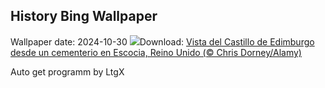 ## History Bing Wallpaper
Wallpaper date: 2024-10-30
![](https://www.bing.com/th?id=OHR.HauntedEdinburgh_ES-ES3286905259_UHD.jpg&w=1000)Download: [Vista del Castillo de Edimburgo desde un cementerio en Escocia, Reino Unido (© Chris Dorney/Alamy)](https://www.bing.com/th?id=OHR.HauntedEdinburgh_ES-ES3286905259_UHD.jpg)

Auto get programm by LtgX
